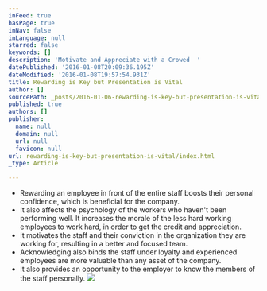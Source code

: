 ```yaml
---
inFeed: true
hasPage: true
inNav: false
inLanguage: null
starred: false
keywords: []
description: 'Motivate and Appreciate with a Crowed  '
datePublished: '2016-01-08T20:09:36.195Z'
dateModified: '2016-01-08T19:57:54.931Z'
title: Rewarding is Key but Presentation is Vital
author: []
sourcePath: _posts/2016-01-06-rewarding-is-key-but-presentation-is-vital.md
published: true
authors: []
publisher:
  name: null
  domain: null
  url: null
  favicon: null
url: rewarding-is-key-but-presentation-is-vital/index.html
_type: Article

---
```

* Rewarding an employee in front of the entire staff boosts their personal confidence, which is beneficial for the company.
* It also affects the psychology of the workers who haven't been performing well. It increases the morale of the less hard working employees to work hard, in order to get the credit and appreciation.
* It motivates the staff and their conviction in the organization they are working for, resulting in a better and focused team.
* Acknowledging also binds the staff under loyalty and experienced employees are more valuable than any asset of the company.
* It also provides an opportunity to the employer to know the members of the staff personally.
![](https://s3-us-west-2.amazonaws.com/the-grid-img/p/b16806743abecc95fb88836e83642264753fd184.jpg)